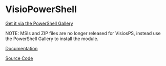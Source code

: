 # VisioPowerShell

[Get it via the PowerShell Gallery](https://www.powershellgallery.com/packages/Visio/)

NOTE: MSIs and ZIP files are no longer released for VisiosPS, instead use the PowerShell Gallery to install the module.

[Documentation](https://github.com/saveenr/VisioPowerShell/wiki)

[Source Code](https://github.com/saveenr/VisioAutomation)
